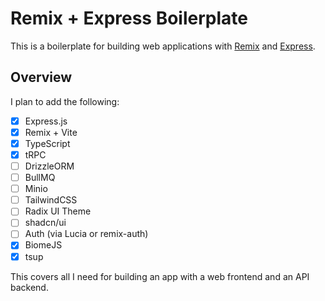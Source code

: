 # Remix + Express Boilerplate

This is a boilerplate for building web applications with [Remix](https://remix.run) and [Express](https://expressjs.com/).

## Overview

I plan to add the following:

- [x] Express.js
- [x] Remix + Vite
- [x] TypeScript
- [x] tRPC
- [ ] DrizzleORM
- [ ] BullMQ
- [ ] Minio
- [ ] TailwindCSS
- [ ] Radix UI Theme
- [ ] shadcn/ui
- [ ] Auth (via Lucia or remix-auth)
- [x] BiomeJS
- [x] tsup

This covers all I need for building an app with a web frontend and an API backend.